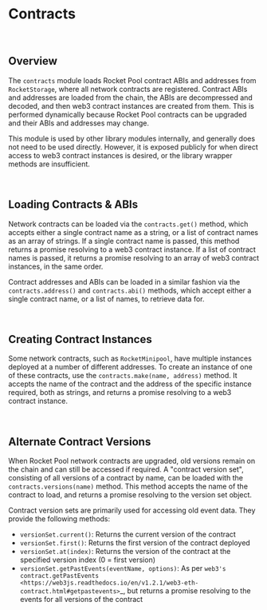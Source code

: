 # Contracts


<br>

## Overview

The `contracts` module loads Rocket Pool contract ABIs and addresses from `RocketStorage`, where all network contracts are registered.
Contract ABIs and addresses are loaded from the chain, the ABIs are decompressed and decoded, and then web3 contract instances are created from them.  This is performed dynamically because Rocket Pool contracts can be upgraded and their ABIs and addresses may change.

This module is used by other library modules internally, and generally does not need to be used directly.  However, it is exposed publicly for when direct access to web3 contract instances is desired, or the library wrapper methods are insufficient.


<br>

##  Loading Contracts & ABIs

Network contracts can be loaded via the `contracts.get()` method, which accepts either a single contract name as a string, or a list of contract names as an array of strings. If a single contract name is passed, this method returns a promise resolving to a web3 contract instance. If a list of contract names is passed, it returns a promise resolving to an array of web3 contract instances, in the same order.

Contract addresses and ABIs can be loaded in a similar fashion via the `contracts.address()` and `contracts.abi()` methods, which accept either a single contract name, or a list of names, to retrieve data for.


<br>

## Creating Contract Instances

Some network contracts, such as `RocketMinipool`, have multiple instances deployed at a number of different addresses.
To create an instance of one of these contracts, use the `contracts.make(name, address)` method.
It accepts the name of the contract and the address of the specific instance required, both as strings, and returns a promise resolving to a web3 contract instance.


<br>

## Alternate Contract Versions

When Rocket Pool network contracts are upgraded, old versions remain on the chain and can still be accessed if required.
A "contract version set", consisting of all versions of a contract by name, can be loaded with the `contracts.versions(name)` method.
This method accepts the name of the contract to load, and returns a promise resolving to the version set object.

Contract version sets are primarily used for accessing old event data.
They provide the following methods:

* `versionSet.current()`: Returns the current version of the contract
* `versionSet.first()`: Returns the first version of the contract deployed
* `versionSet.at(index)`: Returns the version of the contract at the specified version index (0 = first version)
* `versionSet.getPastEvents(eventName, options)`: As per `web3's contract.getPastEvents <https://web3js.readthedocs.io/en/v1.2.1/web3-eth-contract.html#getpastevents>`_, but returns a promise resolving to the events for all versions of the contract